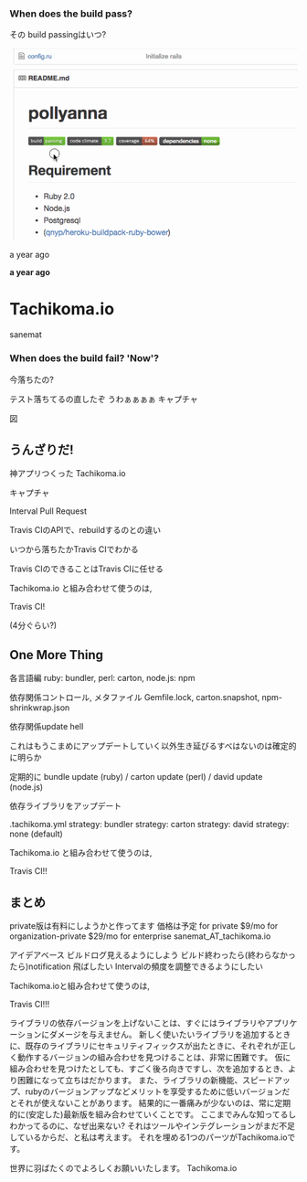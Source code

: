 <link href="z.css" rel="stylesheet">
<link href='http://fonts.googleapis.com/css?family=Lato' rel='stylesheet' type='text/css'>

### When does the build pass?
その build passingはいつ?

![when does the build pass](z-when-does-the-build-pass.gif)

a year ago

__a year ago__

# Tachikoma.io
sanemat

### When does the build fail? 'Now'?
今落ちたの?

テスト落ちてるの直したぞ
うわぁぁぁぁ
キャプチャ

図

## うんざりだ!

神アプリつくった Tachikoma.io

キャプチャ

Interval Pull Request

Travis CIのAPIで、rebuildするのとの違い

いつから落ちたかTravis CIでわかる

Travis CIのできることはTravis CIに任せる

Tachikoma.io と組み合わせて使うのは,

Travis CI!

(4分ぐらい?)

## One More Thing

各言語編
ruby: bundler, perl: carton, node.js: npm

依存関係コントロール, メタファイル
Gemfile.lock, carton.snapshot, npm-shrinkwrap.json

依存関係update hell

これはもうこまめにアップデートしていく以外生き延びるすべはないのは確定的に明らか

定期的に bundle update (ruby) / carton update (perl) / david update (node.js)

依存ライブラリをアップデート

.tachikoma.yml
strategy: bundler
strategy: carton
strategy: david
strategy: none (default)

Tachikoma.io と組み合わせて使うのは,

Travis CI!!

## まとめ

private版は有料にしようかと作ってます 価格は予定
for private $9/mo
for organization-private $29/mo
for enterprise sanemat_AT_tachikoma.io

アイデアベース
ビルドログ見えるようにしよう
ビルド終わったら(終わらなかったら)notification 飛ばしたい
Intervalの頻度を調整できるようにしたい

Tachikoma.ioと組み合わせて使うのは,

Travis CI!!!

ライブラリの依存バージョンを上げないことは、すぐにはライブラリやアプリケーションにダメージを与えません。
新しく使いたいライブラリを追加するときに、既存のライブラリにセキュリティフィックスが出たときに、それぞれが正しく動作するバージョンの組み合わせを見つけることは、非常に困難です。
仮に組み合わせを見つけたとしても、すごく後ろ向きですし、次を追加するとき、より困難になって立ちはだかります。
また、ライブラリの新機能、スピードアップ、rubyのバージョンアップなどメリットを享受するために低いバージョンだとそれが使えないことがあります。
結果的に一番痛みが少ないのは、常に定期的に(安定した)最新版を組み合わせていくことです。
ここまでみんな知ってるしわかってるのに、なぜ出来ない?
それはツールやインテグレーションがまだ不足しているからだ、と私は考えます。
それを埋める1つのパーツがTachikoma.ioです。

世界に羽ばたくのでよろしくお願いいたします。
Tachikoma.io
